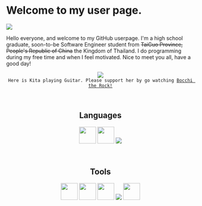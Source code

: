 # Welcome to my user page.
![](https://komarev.com/ghpvc/?username=Jangsoodlor&label=Curious+Vistiors)

Hello everyone, and welcome to my GitHub userpage. I'm a high school graduate, soon-to-be Software Engineer student from ~~TaiGuo Province, People's Republic of China~~ the Kingdom of Thailand. I do programming during my free time and when I feel motivated. Nice to meet you all, have a good day!

<p align=center>
    <img src= "https://i.redd.it/bp54598qg4ca1.gif"><br>
    <code>Here is Kita playing Guitar. Please support her by go watching <a href ="https://myanimelist.net/anime/47917/Bocchi_the_Rock?q=bocchi%20the%20rock&cat=anime">Bocchi the Rock!</a></code>
</p>
<br>

<h2 align="center">Languages</h2>
<p align="center">
    <img src = "https://upload.wikimedia.org/wikipedia/commons/thumb/a/a9/Flag_of_Thailand.svg/1200px-Flag_of_Thailand.svg.png" height = "45">
    <img src = "https://upload.wikimedia.org/wikipedia/commons/thumb/a/a5/Flag_of_the_United_Kingdom_%281-2%29.svg/1920px-Flag_of_the_United_Kingdom_%281-2%29.svg.png" height = "45">
    <img src = "https://skillicons.dev/icons?i=python,html,css,md">
</p>

<br>

<h2 align="center">Tools</h2>
<p align="center">
    <img src = "https://static.wikia.nocookie.net/logopedia/images/c/c4/Notepad_Vista_10.png/revision/latest?cb=20181031102045" height = "45">
    <img src="https://upload.wikimedia.org/wikipedia/commons/f/f5/Notepad_plus_plus.png" height = '45'>
    <img src = 'https://upload.wikimedia.org/wikipedia/commons/1/16/Firefox_logo%2C_2017.png' height = '45'>
    <img src = "https://skillicons.dev/icons?i=github,vscode,ps,ai">
    <img src ='https://www.computerhope.com/jargon/p/paint-logo.png' height=45>
</p>
